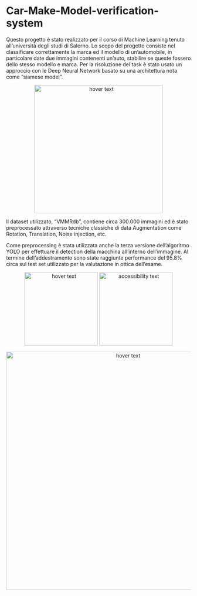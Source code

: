 # Car-Make-Model-verification-system


Questo progetto è stato realizzato per il corso di Machine Learning tenuto all’università degli studi di Salerno. Lo scopo del progetto consiste nel classificare correttamente la marca ed il modello di un’automobile, in particolare date due immagini contenenti un’auto, stabilire se queste fossero dello stesso modello e marca.
Per la risoluzione del task è stato usato un approccio con le Deep Neural Network basato su una architettura nota come “siamese model”.

<p align="center">
  <img src="https://github.com/AndreaMontillo/Car-Make-Model-verification-system/blob/main/immagini/siamese.png" width="350" title="hover text">
</p>
 
Il dataset utilizzato, “VMMRdb”, contiene circa 300.000 immagini ed è stato preprocessato attraverso tecniche classiche di data Augmentation come Rotation, Translation, Noise injection, etc.

Come preprocessing è stata utilizzata anche la terza versione dell’algoritmo YOLO per effettuare il detection della macchina all’interno dell’immagine.
Al termine dell’addestramento sono state raggiunte performance del 95.8% circa sul test set utilizzato per la valutazione in ottica dell’esame.

<p align="center">
  <img src="https://github.com/AndreaMontillo/Car-Make-Model-verification-system/blob/main/immagini/car1.png" width="200" title="hover text">
  <img src="https://github.com/AndreaMontillo/Car-Make-Model-verification-system/blob/main/immagini/car2.png" width="200" alt="accessibility text">
</p>

<p align="center">
  <img src="https://github.com/AndreaMontillo/Car-Make-Model-verification-system/blob/main/immagini/dataset.png" width="650" title="hover text">
</p>


